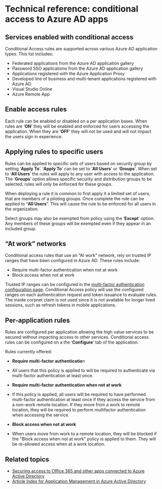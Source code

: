 
<properties
	pageTitle="Technical reference: conditional access to Azure AD apps | Microsoft Azure"
	description="With Conditional access control, Azure Active Directory checks the specific conditions you pick when authenticating the user and before allowing access to the application. Once those conditions are met, the user is authenticated and allowed access to the application."
    services="active-directory"
	documentationCenter=""
	authors="femila"
	manager="stevenpo"
	editor=""/>

<tags
	ms.service="active-directory"
	ms.devlang="na"
	ms.topic="article"
    ms.tgt_pltfrm="na"
    ms.workload="identity" 
	ms.date="03/30/2016"
	ms.author="femila"/>

# Technical reference: conditional access to Azure AD apps

## Services enabled with conditional access
Conditional Access rules are supported across various Azure AD application types. This list includes:

- Federated applications from the Azure AD application gallery
- Password SSO applications from the Azure AD application gallery
- Applications registered with the Azure Application Proxy
- Developed line of business and multi-tenant applications registered with Azure AD
- Visual Studio Online
- Azure Remote App

## Enable access rules

Each rule can be enabled or disabled on a per application bases. When rules are ‘**ON**’ they will be enabled and enforced for users accessing the application. When they are ‘**OFF**’ they will not be used and will not impact the users sign in experience.

## Applying rules to specific users
Rules can be applied to specific sets of users based on security group by setting ‘**Apply To**’. ‘**Apply To**’ can be set to ‘**All Users**’ or ‘**Groups**'. When set to ‘**All Users**’ the rules will apply to any user with access to the application. The ‘**Groups**’ option allows specific security and distribution groups to be selected, rules will only be enforced for these groups.

  When deploying a rule it is common to first apply it a limited set of users, that are members of a piloting groups. Once complete the rule can be applied to “**All Users**”. This will cause the rule to be enforced for all users in the organization.

Select groups may also be exempted from policy using the ‘**Except**’ option. Any members of these groups will be exempted even if they appear in an included group.

## “At work” networks


Conditional access rules that use an “At work” network, rely on trusted IP ranges that have been configured in Azure AD. These rules include:

- Require multi-factor authentication when not at work
- Block access when not at work

Trusted IP ranges can be configured in the [multi-factor authentication configuration page](../multi-factor-authentication/multi-factor-authentication-whats-next.md). Conditional Access policy will use the configured ranges on each authentication request and token issuance to evaluate rules. The inside corpnet claim is not used since it is not available for longer lived sessions, such as refresh tokens in mobile applications.

## Per-application rules
Rules are configured per application allowing the high value services to be secured without impacting access to other services. Conditional access rules can be configured on a the ‘**Configure**’ tab of the application. 

Rules currently offered:

- **Require multi-factor authenticatio**n
 - All users that this policy is applied to will be required to authenticate via multi-factor authentication at least once.
 
- **Require multi-factor authentication when not at work**
 - If this policy is applied, all users will be required to have performed multi-factor authentication at least once if they access the service from a non-work remote location. If they move from a work to remote location, they will be required to perform multifactor authentication when accessing the service.
 
- **Block access when not at work** 
 - When users move from work to a remote location, they will be blocked if the "Block access when not at work" policy is applied to them.  They will be re-allowed access when at a work location.


## Related topics

- [Securing access to Office 365 and other apps connected to Azure Active Directory](active-directory-conditional-access.md)
- [Article Index for Application Management in Azure Active Directory](active-directory-apps-index.md)
